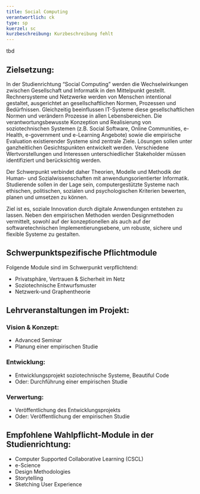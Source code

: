 ```yaml
---
title: Social Computing
verantwortlich: ck
type: sp
kuerzel: sc
kurzbeschreibung: Kurzbeschreibung fehlt
---
```


tbd

## Zielsetzung:

In der Studienrichtung “Social Computing” werden die Wechselwirkungen zwischen Gesellschaft und Informatik in den Mittelpunkt gestellt. Rechnersysteme und Netzwerke werden von Menschen intentional gestaltet, ausgerichtet an gesellschaftlichen Normen, Prozessen und Bedürfnissen. Gleichzeitig beeinflussen IT-Systeme diese gesellschaftlichen Normen und verändern Prozesse in allen Lebensbereichen. Die verantwortungsbewusste Konzeption und Realisierung von soziotechnischen Systemen (z.B. Social Software, Online Communities, e-Health, e-government und e-Learning Angebote) sowie die empirische Evaluation existierender Systeme sind zentrale Ziele. Lösungen sollen unter ganzheitlichen Gesichtspunkten entwickelt werden. Verschiedene Wertvorstellungen und Interessen unterschiedlicher Stakeholder müssen identifiziert und berücksichtig werden. 

Der Schwerpunkt verbindet daher Theorien, Modelle und Methodik der Human- und Sozialwissenschaften mit anwendungsorientierter Informatik. Studierende sollen in der Lage sein, computergestützte Systeme nach ethischen, politischen, sozialen und psychologischen Kriterien bewerten, planen und umsetzen zu können. 

Ziel ist es, soziale Innovation durch digitale Anwendungen entstehen zu lassen. Neben den empirischen Methoden werden Designmethoden vermittelt, sowohl auf der konzeptionellen als auch auf der softwaretechnischen Implementierungsebene, um robuste, sichere und flexible Systeme zu gestalten. 



## Schwerpunktspezifische Pflichtmodule
Folgende Module sind im Schwerpunkt verpflichtend: 
<!-- MW: 3 Module mit je 6 cp -->
* Privatsphäre, Vertrauen & Sicherheit im Netz
* Soziotechnische Entwurfsmuster
* Netzwerk-und Graphentheorie


## Lehrveranstaltungen im Projekt:

### Vision & Konzept:
- Advanced Seminar
- Planung einer empirischen Studie

### Entwicklung:
- Entwicklungsprojekt soziotechnische Systeme, Beautiful Code 
- Oder: Durchführung einer empirischen Studie

### Verwertung:
- Veröffentlichung des Entwicklungsprojekts
- Oder: Veröffentlichung der empirischen Studie

## Empfohlene Wahlpflicht-Module in der Studienrichtung:
- Computer Supported Collaborative Learning (CSCL)
- e-Science
- Design Methodologies
- Storytelling
- Sketching User Experience


